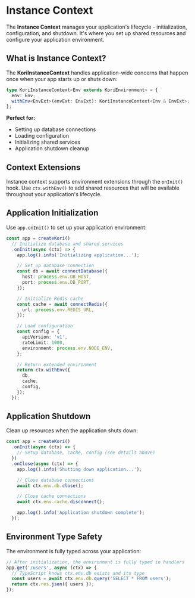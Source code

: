 # Instance Context

The **Instance Context** manages your application's lifecycle - initialization, configuration, and shutdown. It's where you set up shared resources and configure your application environment.

## What is Instance Context?

The **KoriInstanceContext** handles application-wide concerns that happen once when your app starts up or shuts down:

```typescript
type KoriInstanceContext<Env extends KoriEnvironment> = {
  env: Env;
  withEnv<EnvExt>(envExt: EnvExt): KoriInstanceContext<Env & EnvExt>;
};
```

**Perfect for:**

- Setting up database connections
- Loading configuration
- Initializing shared services
- Application shutdown cleanup

## Context Extensions

Instance context supports environment extensions through the `onInit()` hook. Use `ctx.withEnv()` to add shared resources that will be available throughout your application's lifecycle.

## Application Initialization

Use `app.onInit()` to set up your application environment:

```typescript
const app = createKori()
  // Initialize database and shared services
  .onInit(async (ctx) => {
    app.log().info('Initializing application...');

    // Set up database connection
    const db = await connectDatabase({
      host: process.env.DB_HOST,
      port: process.env.DB_PORT,
    });

    // Initialize Redis cache
    const cache = await connectRedis({
      url: process.env.REDIS_URL,
    });

    // Load configuration
    const config = {
      apiVersion: 'v1',
      rateLimit: 1000,
      environment: process.env.NODE_ENV,
    };

    // Return extended environment
    return ctx.withEnv({
      db,
      cache,
      config,
    });
  });
```

## Application Shutdown

Clean up resources when the application shuts down:

```typescript
const app = createKori()
  .onInit(async (ctx) => {
    // Setup database, cache, config (see details above)
  })
  .onClose(async (ctx) => {
    app.log().info('Shutting down application...');

    // Close database connections
    await ctx.env.db.close();

    // Close cache connections
    await ctx.env.cache.disconnect();

    app.log().info('Application shutdown complete');
  });
```

## Environment Type Safety

The environment is fully typed across your application:

```typescript
// After initialization, the environment is fully typed in handlers
app.get('/users', async (ctx) => {
  // TypeScript knows ctx.env.db exists and its type
  const users = await ctx.env.db.query('SELECT * FROM users');
  return ctx.res.json({ users });
});
```
